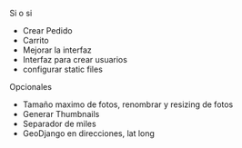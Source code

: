Si o si
* Crear Pedido
* Carrito
* Mejorar la interfaz
* Interfaz para crear usuarios
* configurar static files


Opcionales

* Tamaño maximo de fotos, renombrar y resizing de fotos
* Generar Thumbnails
* Separador de miles
* GeoDjango en direcciones, lat long